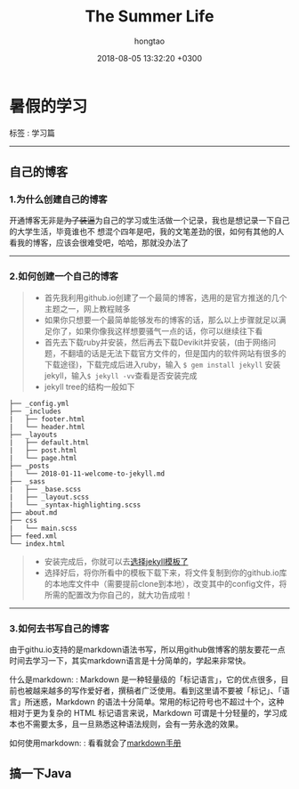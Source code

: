﻿---
layout: post
title: The Summer Life
date: 2018-08-05 13:32:20 +0300
description: First Blog. # Add post description (optional)
img: post-2.jpg # Add image post (optional)
tags: [Blog, Meditation]
author: hongtao # Add name author (optional)
---

# **暑假的学习**

标签 : 学习篇

---

## **自己的博客**

### 1.为什么创建自己的博客

开通博客无非是~~为了装逼~~为自己的学习或生活做一个记录，我也是想记录一下自己的大学生活，毕竟谁也不 想混个四年是吧，我的文笔差劲的很，如何有其他的人看我的博客，应该会很难受吧，哈哈，那就没办法了

---

### 2.如何创建一个自己的博客

>* 首先我利用github.io创建了一个最简的博客，选用的是官方推送的几个主题之一，网上教程贼多
>* 如果你只想要一个最简单能够发布的博客的话，那么以上步骤就足以满足你了，如果你像我这样想要骚气一点的话，你可以继续往下看
>* 首先去下载ruby并安装，然后再去下载Devikit并安装，(由于网络问题，不翻墙的话是无法下载官方文件的，但是国内的软件网站有很多的下载途径)，下载完成后进入ruby，输入 `$ gem install jekyll` 安装jekyll，输入`$ jekyll -vv`查看是否安装完成
>* jekyll tree的结构一般如下
```
├── _config.yml
├── _includes
|   ├── footer.html
|   └── header.html
├── _layouts
|   ├── default.html
|   ├── post.html
|   └── page.html
├── _posts
|   └── 2018-01-11-welcome-to-jekyll.md
├── _sass
|   ├── _base.scss
|   ├── _layout.scss
|   └── _syntax-highlighting.scss
├── about.md
├── css
|   └── main.scss
├── feed.xml
└── index.html
```
>* 安装完成后，你就可以去[选择jekyll模板了](http://jekyllthemes.org/)
>* 选择好后，将你所看中的模板下载下来，将文件复制到你的github.io库的本地库文件中（需要提前clone到本地），改变其中的config文件，将所需的配置改为你自己的，就大功告成啦！

---

### 3.如何去书写自己的博客

由于githu.io支持的是markdown语法书写，所以用github做博客的朋友要花一点时间去学习一下，其实markdown语言是十分简单的，学起来非常快。

什么是markdown:
:    Markdown 是一种轻量级的「标记语言」，它的优点很多，目前也被越来越多的写作爱好者，撰稿者广泛使用。看到这里请不要被「标记」、「语言」所迷惑，Markdown 的语法十分简单。常用的标记符号也不超过十个，这种相对于更为复杂的 HTML 标记语言来说，Markdown 可谓是十分轻量的，学习成本也不需要太多，且一旦熟悉这种语法规则，会有一劳永逸的效果。

如何使用markdown:
:    看看就会了[markdown手册](https://www.zybuluo.com/mdeditor?url=https://www.zybuluo.com/static/editor/md-help.markdown)


## **搞一下Java**





[jekyll-docs]: https://jekyllrb.com/docs/home
[jekyll-gh]:   https://github.com/jekyll/jekyll
[jekyll-talk]: https://talk.jekyllrb.com/
